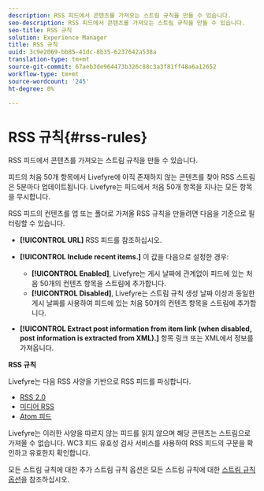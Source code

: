```yaml
---
description: RSS 피드에서 콘텐츠를 가져오는 스트림 규칙을 만들 수 있습니다.
seo-description: RSS 피드에서 콘텐츠를 가져오는 스트림 규칙을 만들 수 있습니다.
seo-title: RSS 규칙
solution: Experience Manager
title: RSS 규칙
uuid: 3c9e2069-bb85-41dc-8b35-6237642a538a
translation-type: tm+mt
source-git-commit: 67aeb3de964473b326c88c3a3f81ff48a6a12652
workflow-type: tm+mt
source-wordcount: '245'
ht-degree: 0%

---
```



# RSS 규칙{#rss-rules}

RSS 피드에서 콘텐츠를 가져오는 스트림 규칙을 만들 수 있습니다.

피드의 처음 50개 항목에서 Livefyre에 아직 존재하지 않는 콘텐츠를 찾아 RSS 스트림은 5분마다 업데이트됩니다. Livefyre는 피드에서 처음 50개 항목을 지나는 모든 항목을 무시합니다.

RSS 피드의 컨텐츠를 앱 또는 폴더로 가져올 RSS 규칙을 만들려면 다음을 기준으로 필터링할 수 있습니다.

* **[!UICONTROL URL]** RSS 피드를 참조하십시오.
* **[!UICONTROL Include recent items.]** 이 값을 다음으로 설정한 경우:

   * **[!UICONTROL Enabled]**, Livefyre는 게시 날짜에 관계없이 피드에 있는 처음 50개의 컨텐츠 항목을 스트림에 추가합니다.
   * **[!UICONTROL Disabled]**, Livefyre는 스트림 규칙 생성 날짜 이상과 동일한 게시 날짜를 사용하여 피드에 있는 처음 50개의 컨텐츠 항목을 스트림에 추가합니다.

* **[!UICONTROL Extract post information from item link (when disabled, post information is extracted from XML).]** 항목 링크 또는 XML에서 정보를 가져옵니다.

**RSS 규칙**

Livefyre는 다음 RSS 사양을 기반으로 RSS 피드를 파싱합니다.

* [RSS 2.0](https://en.wikipedia.org/wiki/RSS)
* [미디어 RSS](https://en.wikipedia.org/wiki/Media_RSS)
* [Atom 피드](https://validator.w3.org/feed/docs/atom.html)

Livefyre는 이러한 사양을 따르지 않는 피드를 읽지 않으며 해당 콘텐츠는 스트림으로 가져올 수 없습니다. WC3 피드 유효성 검사 서비스를 사용하여 RSS 피드의 구문을 확인하고 유효한지 확인합니다.

모든 스트림 규칙에 대한 추가 스트림 규칙 옵션은 모든 스트림 규칙에 대한 [스트림 규칙 옵션](../c-streams/c-stream-rule-options-for-all-stream-rules.md#c_stream_rule_options_for_all_stream_rules)을 참조하십시오.
